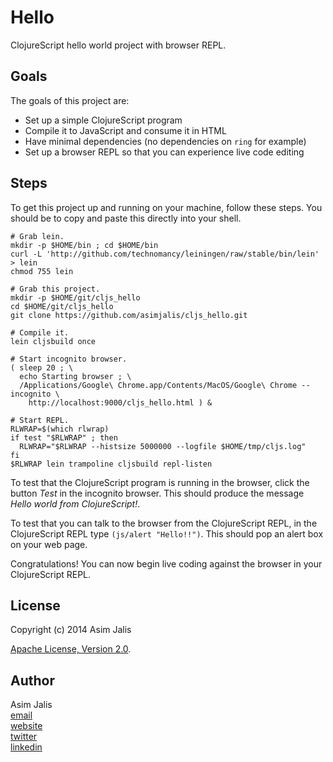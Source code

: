 # Hello

ClojureScript hello world project with browser REPL.

## Goals

The goals of this project are:

- Set up a simple ClojureScript program 
- Compile it to JavaScript and consume it in HTML
- Have minimal dependencies (no dependencies on `ring` for example)
- Set up a browser REPL so that you can experience live code editing

## Steps

To get this project up and running on your machine, follow these
steps. You should be to copy and paste this directly into your
shell.

    # Grab lein.
    mkdir -p $HOME/bin ; cd $HOME/bin
    curl -L 'http://github.com/technomancy/leiningen/raw/stable/bin/lein' > lein
    chmod 755 lein

    # Grab this project.
    mkdir -p $HOME/git/cljs_hello
    cd $HOME/git/cljs_hello
    git clone https://github.com/asimjalis/cljs_hello.git

    # Compile it.
    lein cljsbuild once

    # Start incognito browser.
    ( sleep 20 ; \
      echo Starting browser ; \
      /Applications/Google\ Chrome.app/Contents/MacOS/Google\ Chrome --incognito \
        http://localhost:9000/cljs_hello.html ) &

    # Start REPL.
    RLWRAP=$(which rlwrap)
    if test "$RLWRAP" ; then 
      RLWRAP="$RLWRAP --histsize 5000000 --logfile $HOME/tmp/cljs.log"
    fi
    $RLWRAP lein trampoline cljsbuild repl-listen

To test that the ClojureScript program is running in the browser,
click the button *Test* in the incognito browser. This should
produce the message *Hello world from ClojureScript!*. 

To test that you can talk to the browser from the ClojureScript
REPL, in the ClojureScript REPL type `(js/alert "Hello!!")`. This
should pop an alert box on your web page.

Congratulations! You can now begin live coding against the browser
in your ClojureScript REPL.

## License

Copyright (c) 2014 Asim Jalis

[Apache License, Version 2.0](http://www.apache.org/licenses/LICENSE-2.0.html).

## Author

Asim Jalis    
[email](mailto:asimjalis@gmail.com)    
[website](http://asimjalis.com)    
[twitter](http://twitter.com/asimjalis)    
[linkedin](http://linkedin.com/in/asimjalis)    
